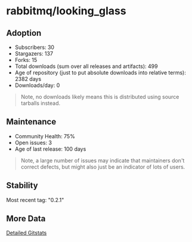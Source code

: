 # rabbitmq/looking_glass

## Adoption

- Subscribers: 30
- Stargazers: 137
- Forks: 15
- Total downloads (sum over all releases and artifacts): 499
- Age of repository (just to put absolute downloads into relative terms): 2382 days
- Downloads/day: 0

> Note, no downloads likely means this is distributed using source tarballs instead.

## Maintenance

- Community Health: 75%
- Open issues: 3
- Age of last release: 100 days

> Note, a large number of issues may indicate that maintainers don't correct defects, but might also
> just be an indicator of lots of users.

## Stability

Most recent tag: "0.2.1"

## More Data

[Detailed Gitstats](/bazel-catalog/gitstats/rabbitmq/looking_glass)

